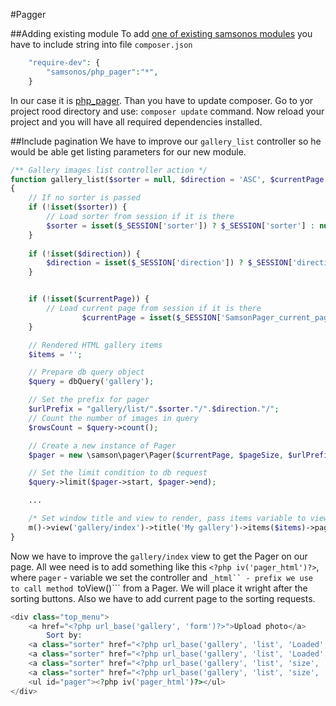 #Pagger

##Adding existing module
To add [one of existing samsonos modules](https://github.com/samsonos) you have to include string into file ```composer.json```
```php
	"require-dev": {
        "samsonos/php_pager":"*",
    }
```
In our case it is [php_pager](https://github.com/samsonos/php_pager). Than you have to update composer. Go to yor project rood directory and use: ```composer update``` command.
Now reload your project and you will have all required dependencies  installed.


##Include pagination
We have to improve our ```gallery_list``` controller so he would be able get listing parameters for our new module.
```php
/** Gallery images list controller action */
function gallery_list($sorter = null, $direction = 'ASC', $currentPage = 1, $pageSize=4)
{
    // If no sorter is passed
    if (!isset($sorter)) {
        // Load sorter from session if it is there
        $sorter = isset($_SESSION['sorter']) ? $_SESSION['sorter'] : null;
    }
    
    if (!isset($direction)) {
        $direction = isset($_SESSION['direction']) ? $_SESSION['direction'] : null;
    }


    if (!isset($currentPage)) {
        // Load current page from session if it is there
                $currentPage = isset($_SESSION['SamsonPager_current_page']) ? $_SESSION['SamsonPager_current_page'] : 1;
    }

    // Rendered HTML gallery items
    $items = '';

    // Prepare db query object
    $query = dbQuery('gallery');

    // Set the prefix for pager
    $urlPrefix = "gallery/list/".$sorter."/".$direction."/";
    // Count the number of images in query
    $rowsCount = $query->count();

    // Create a new instance of Pager
    $pager = new \samson\pager\Pager($currentPage, $pageSize, $urlPrefix, $rowsCount);

    // Set the limit condition to db request
    $query->limit($pager->start, $pager->end);

    ...

    /* Set window title and view to render, pass items variable to view, pass the Pager to view*/
    m()->view('gallery/index')->title('My gallery')->items($items)->pager($pager)->current_page($currentPage);;
}
```

Now we have to improve the ```gallery/index``` view to get the Pager on our page. All wee need is to add something like this ```<?php iv('pager_html')?>```, where ```pager``` - variable we set the controller and ```_html`` - prefix we use to call method ```toView()``` from a Pager. We will place it wright after the sorting buttons. Also we have to add current page to the sorting requests.

```php
<div class="top_menu">
    <a href="<?php url_base('gallery', 'form')?>">Upload photo</a>
        Sort by:
    <a class="sorter" href="<?php url_base('gallery', 'list', 'Loaded', 'ASC', 'current_page')?>">DATE ASC</a>
    <a class="sorter" href="<?php url_base('gallery', 'list', 'Loaded', 'DESC', 'current_page')?>">DATE DESC</a>
    <a class="sorter" href="<?php url_base('gallery', 'list', 'size', 'ASC', 'current_page')?>">SIZE ASC</a>
    <a class="sorter" href="<?php url_base('gallery', 'list', 'size', 'DESC', 'current_page')?>">SIZE DESC</a>
    <ul id="pager"><?php iv('pager_html')?></ul>
</div>
```
